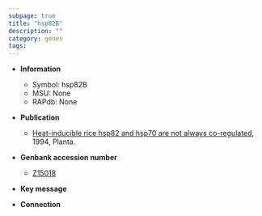 ```yaml
---
subpage: true
title: "hsp82B"
description: ""
category: genes
tags: 
---
```


* **Information**  
    + Symbol: hsp82B  
    + MSU: None  
    + RAPdb: None  

* **Publication**  
    + [Heat-inducible rice hsp82 and hsp70 are not always co-regulated](http://www.ncbi.nlm.nih.gov/pubmed?term=Heat-inducible+rice+hsp82+and+hsp70+are+not+always+co-regulated%5BTitle%5D), 1994, Planta.

* **Genbank accession number**  
    + [Z15018](http://www.ncbi.nlm.nih.gov/nuccore/Z15018)

* **Key message**  

* **Connection**  



